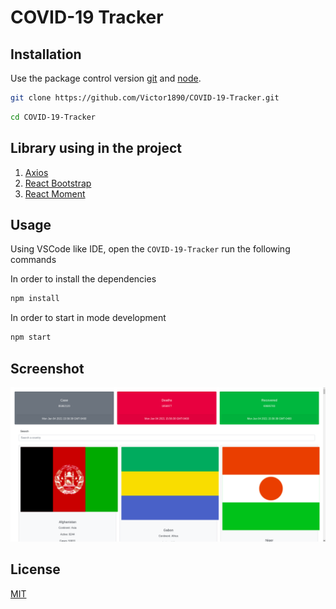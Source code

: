 # COVID-19 Tracker

## Installation

Use the package control version [git](https://git-scm.com/downloads) and [node](https://nodejs.org/en/).

```bash
git clone https://github.com/Victor1890/COVID-19-Tracker.git
```

```bash
cd COVID-19-Tracker
```


## Library using in the project

1. [Axios](https://github.com/axios/axios)
2. [React Bootstrap](https://react-bootstrap.github.io/)
3. [React Moment](https://www.npmjs.com/package/react-moment)

## Usage

Using VSCode like IDE, open the `COVID-19-Tracker` run the following commands

In order to install the dependencies

```bash
npm install
```

In order to start in mode development

```bash
npm start
```

## Screenshot

![img](design/COVID-19.png)

## License
[MIT](https://choosealicense.com/licenses/mit/)